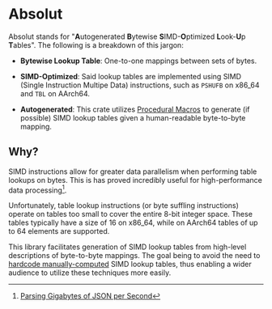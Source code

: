 # Absolut

Absolut stands for "**A**utogenerated **B**ytewise **S**IMD-**O**ptimized **L**ook-**U**p **T**ables".
The following is a breakdown of this jargon:

- **Bytewise Lookup Table**: One-to-one mappings between sets of bytes.

- **SIMD-Optimized**: Said lookup tables are implemented using SIMD (Single Instruction Multipe Data) 
  instructions, such as `PSHUFB` on x86_64 and `TBL` on AArch64.

- **Autogenerated**: This crate utilizes [Procedural Macros](https://doc.rust-lang.org/reference/procedural-macros.html) 
  to generate (if possible) SIMD lookup tables given a human-readable byte-to-byte mapping.

## Why?

SIMD instructions allow for greater data parallelism when performing table lookups on bytes. This is
has proved incredibly useful for high-performance data processing[^1].

Unfortunately, table lookup instructions (or byte suffling instructions) operate on tables too small
to cover the entire 8-bit integer space. These tables typically have a size of 16 on x86_64, while
on AArch64 tables of up to 64 elements are supported.

This library facilitates generation of SIMD lookup tables from high-level descriptions of byte-to-byte mappings.
The goal being to avoid the need to 
[hardcode manually-computed](https://github.com/simd-lite/simd-json/blob/main/src/impls/sse42/stage1.rs#L22) 
SIMD lookup tables, thus enabling a wider audience to utilize these techniques more easily.

[^1]: [Parsing Gigabytes of JSON per Second](https://arxiv.org/abs/1902.08318)